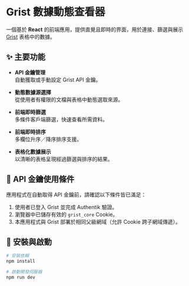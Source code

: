 # Grist 數據動態查看器

一個基於 **React** 的前端應用，提供直覺且即時的界面，用於連接、篩選與展示 [Grist](https://www.getgrist.com/) 表格中的數據。

## ✨ 主要功能

- **API 金鑰管理**  
  自動獲取或手動設定 Grist API 金鑰。

- **動態數據源選擇**  
  從使用者有權限的文檔與表格中動態選取來源。

- **前端即時篩選**  
  多條件客戶端篩選，快速查看所需資料。

- **前端即時排序**  
  多欄位升序／降序排序支援。

- **表格化數據展示**  
  以清晰的表格呈現經過篩選與排序的結果。

## 🔑 API 金鑰使用條件

應用程式在自動取得 API 金鑰前，請確認以下條件皆已滿足：

1. 使用者已登入 Grist 並完成 Authentik 驗證。
2. 瀏覽器中已儲存有效的 `grist_core` Cookie。
3. 本應用程式與 Grist 部署於相同父級網域（允許 Cookie 跨子網域傳遞）。

## 🚀 安裝與啟動

```bash
# 安裝依賴
npm install

# 啟動開發伺服器
npm run dev